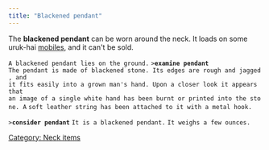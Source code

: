 ```yaml
---
title: "Blackened pendant"
---
```


The **blackened pendant** can be worn around the neck. It loads on some
uruk-hai [mobiles](mobile "wikilink"), and it can't be sold.

`A blackened pendant lies on the ground.`
`>`**`examine pendant`**
`The pendant is made of blackened stone. Its edges are rough and jagged, and`
`it fits easily into a grown man's hand. Upon a closer look it appears that`
`an image of a single white hand has been burnt or printed into the stone. A`
`soft leather string has been attached to it with a metal hook.`

`>`**`consider pendant`**
`It is a blackened pendant.`
`It weighs a few ounces.`

[Category: Neck items](Category:_Neck_items "wikilink")